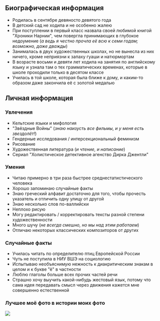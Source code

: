## Биографическая информация
+ Родилась в сентябре девяносто девятого года
+ В детский сад не ходила и не особенно жалею
+ При поступлении в первый класс назвала своей любимой книгой "Хроники Нарнии", чем повергла принимающих в глубокое недоумение (_а ведь я честно прочла её всю к семи годам; возможно, даже дважды_)
+ Занималась в двух художественных школах, но не вынесла из них ничего, кроме неприязни к запаху гуаши и натюрмортам
+ В возрасте восьми и девяти лет ходила на занятия по английскому языку и узнала там о тех грамматических временах, которые в школе проходили только в десятом классе
+ Училась в той школе, которая была ближе к дому, и каким-то образом даже закончила её с золотой медалью

## Личная информация
### Увлечения
- Кельтские языки и мифология
- "Звёздные Войны" (_знаю наизусть все фильмы, и у меня есть звездолёт!_)
- Гендерные исследования / интерсекциональный феминизм
- Рисование 
- Художественная литература (_и чтение, и написание_)
- Сериал "Холистическое детективное агенство Дирка Джентли"

### Умения
- Читаю примерно в три раза быстрее среднестатистического человека
- Хорошо запоминаю случайные факты
- Знаю греческий алфавит достаточно для того, чтобы прочесть указатель и отличить одну улицу от другой
- Знаю несколько слов по-валлийски
- Неплохо рисую
- Могу редактировать / корректировать тексты разной степени художественности
- Много шучу (_не всегда смешно, но мы над этим работаем_) 
- Отличаю некоторых классических композиторов от других 

### Случайные факты
- Училась читать по определителю птиц Европейской России
- Чуть не поступила в НИУ ВШЭ на социологию 
- Испытываю необъяснимую нежность к диакритическим знакам в целом и к букве "ё" в частности
- Люблю глаголы больше всех прочих частей речи
- Страшно хочу выучить какой-нибудь жестовый язык, потому что сама идея передавать смысл через движения кажется мне совершенно естественной

### Лучшее моё фото в истории моих фото
![](https://pp.userapi.com/c840625/v840625923/49a57/1dxVCjMf2WI.jpg)
